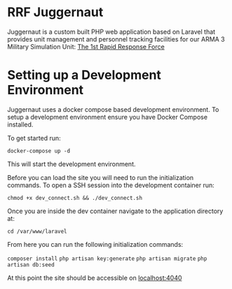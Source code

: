 # RRF Juggernaut

Juggernaut is a custom built PHP web application based on Laravel that provides unit management and personnel tracking facilities for our ARMA 3 Military Simulation Unit: [The 1st Rapid Response Force](https://1st-rrf.com)

# Setting up a Development Environment

Juggernaut uses a docker compose based development environment. To setup a development environment ensure you have Docker Compose installed.

To get started run:

```docker-compose up -d```

This will start the development environment.

Before you can load the site you will need to run the initialization commands. To open a SSH session into the development container run:

```chmod +x dev_connect.sh && ./dev_connect.sh```

Once you are inside the dev container navigate to the application directory at:

```cd /var/www/laravel```

From here you can run the following initialization commands:

```composer install```
```php artisan key:generate```
```php artisan migrate```
```php artisan db:seed```

At this point the site should be accessible on [localhost:4040](https://localhost:4040)

